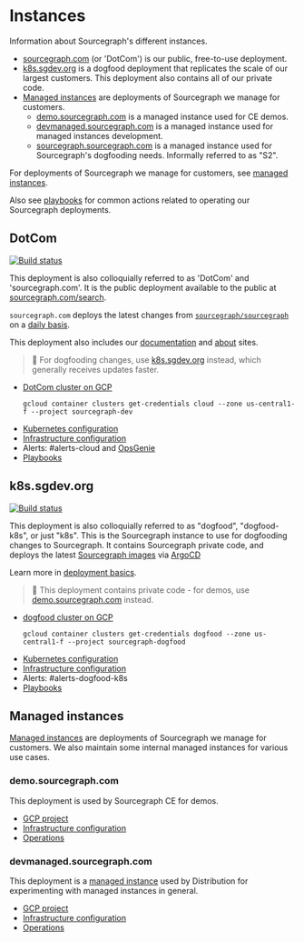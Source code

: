 # Instances

Information about Sourcegraph's different instances.

- [sourcegraph.com](instances.md#dotcom) (or 'DotCom') is our public, free-to-use deployment.
- [k8s.sgdev.org](instances.md#k8s-sgdev-org) is a dogfood deployment that replicates the scale of our largest customers.
  This deployment also contains all of our private code.
- [Managed instances](../../../../cloud/index.md) are deployments of Sourcegraph we manage for customers.
  - [demo.sourcegraph.com](instances.md#demo-sourcegraph-com) is a managed instance used for CE demos.
  - [devmanaged.sourcegraph.com](instances.md#devmanaged-sourcegraph-com) is a managed instance used for managed instances development.
  - [sourcegraph.sourcegraph.com](instances.md#sourcegraph-sourcegraph-com) is a managed instance used for Sourcegraph's dogfooding needs. Informally referred to as "S2".

For deployments of Sourcegraph we manage for customers, see [managed instances](../../../../cloud/index.md).

Also see [playbooks](./playbooks.md) for common actions related to operating our Sourcegraph deployments.

## DotCom

[![Build status](https://badge.buildkite.com/ef1289610fdd05b606bf1e57a034af2365c7b09c95ac6121f9.svg)](https://buildkite.com/sourcegraph/deploy-sourcegraph-cloud)

This deployment is also colloquially referred to as 'DotCom' and 'sourcegraph.com'. It is the public deployment available to the public at [sourcegraph.com/search](https://sourcegraph.com/search).

`sourcegraph.com` deploys the latest changes from [`sourcegraph/sourcegraph`](https://github.com/sourcegraph/sourcegraph) on a [daily basis](index.md#continuous-deployment-process).

This deployment also includes our [documentation](https://docs.sourcegraph.com/) and [about](https://about.sourcegraph.com/) sites.

> 🐶 For dogfooding changes, use [k8s.sgdev.org](#k8s-sgdev-org) instead, which generally receives updates faster.

- [DotCom cluster on GCP](https://console.cloud.google.com/kubernetes/clusters/details/us-central1-f/cloud?project=sourcegraph-dev)
  ```
  gcloud container clusters get-credentials cloud --zone us-central1-f --project sourcegraph-dev
  ```
- [Kubernetes configuration](https://github.com/sourcegraph/deploy-sourcegraph-cloud)
- [Infrastructure configuration](https://github.com/sourcegraph/infrastructure/tree/main/cloud)
- Alerts: #alerts-cloud and [OpsGenie](../incidents/on_call.md)
- [Playbooks](./playbooks.md#sourcegraph-cloud)

## k8s.sgdev.org

[![Build status](https://badge.buildkite.com/65c9b6f836db6d041ea29b05e7310ebb81fa36741c78f207ce.svg?branch=release)](https://buildkite.com/sourcegraph/deploy-sourcegraph-dogfood-k8s-2)

This deployment is also colloquially referred to as "dogfood", "dogfood-k8s", or just "k8s".
This is the Sourcegraph instance to use for dogfooding changes to Sourcegraph.
It contains Sourcegraph private code, and deploys the latest [Sourcegraph images](./index.md#images) via [ArgoCD](./index.md#argocd)

Learn more in [deployment basics](./index.md#deployment-basics).

> 🚨 This deployment contains private code - for demos, use [demo.sourcegraph.com](#demo-sourcegraph-com) instead.

- [dogfood cluster on GCP](https://console.cloud.google.com/kubernetes/clusters/details/us-central1-f/dogfood?project=sourcegraph-dogfood)
  ```
  gcloud container clusters get-credentials dogfood --zone us-central1-f --project sourcegraph-dogfood
  ```
- [Kubernetes configuration](https://github.com/sourcegraph/deploy-sourcegraph-dogfood-k8s-2)
- [Infrastructure configuration](https://github.com/sourcegraph/infrastructure/tree/main/dogfood)
- Alerts: #alerts-dogfood-k8s
- [Playbooks](./playbooks.md#k8s-sgdev-org)

## Managed instances

[Managed instances](../../../../cloud/index.md) are deployments of Sourcegraph we manage for customers.
We also maintain some internal managed instances for various use cases.

### demo.sourcegraph.com

This deployment is used by Sourcegraph CE for demos.

- [GCP project](https://console.cloud.google.com/home/dashboard?project=sourcegraph-managed-demo)
- [Infrastructure configuration](https://github.com/sourcegraph/deploy-sourcegraph-managed/tree/main/demo)
- [Operations](../../../../cloud/technical-docs/operations.md)

### devmanaged.sourcegraph.com

This deployment is a [managed instance](../../../../cloud/index.md) used by Distribution for experimenting with managed instances in general.

- [GCP project](https://console.cloud.google.com/home/dashboard?project=sourcegraph-managed-dev)
- [Infrastructure configuration](https://github.com/sourcegraph/deploy-sourcegraph-managed/tree/main/dev)
- [Operations](../../../../cloud/technical-docs/operations.md)
